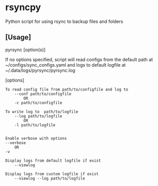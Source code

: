 # rsyncpy
Python script for using rsync to backup files and folders


##                        [Usage]

pyrsync [option(s)]

If no options specified, script will read configs from the 
default path at ~/configs/sync_configs.yaml and logs to default 
logfile at ~/.data/logs/pyrsync/pyrsync.log

[options]

    To read config file from path/to/configfile and log to
        --conf path/to/configfile 
            OR
        -c path/to/configfile

    To write log to  path/to/logfile
        --log path/to/logfile
            OR
        -l path/to/logfile


    Enable verbose with options
    --verbose 
        OR 
    -v 

    Display logs from default logfile if exist
        --viewlog

    Display logs from custom logfile if exist
        --viewlog --log path/to/logfile


